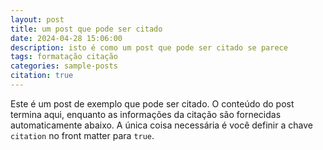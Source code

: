 ```yaml
---
layout: post
title: um post que pode ser citado
date: 2024-04-28 15:06:00
description: isto é como um post que pode ser citado se parece
tags: formatação citação
categories: sample-posts
citation: true
---
```


Este é um post de exemplo que pode ser citado. O conteúdo do post termina aqui, enquanto as informações da citação são fornecidas automaticamente abaixo. A única coisa necessária é você definir a chave `citation` no front matter para `true`.
